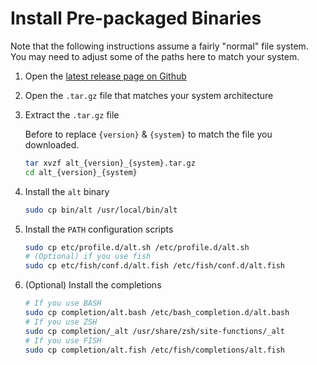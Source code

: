 # Install Pre-packaged Binaries

Note that the following instructions assume a fairly "normal" file system.
You may need to adjust some of the paths here to match your system.

1.  Open the [latest release page on Github][latest-release]
1.  Open the `.tar.gz` file that matches your system architecture
1.  Extract the `.tar.gz` file

    Before to replace `{version}` & `{system}` to match the file you downloaded.

    ```sh
    tar xvzf alt_{version}_{system}.tar.gz
    cd alt_{version}_{system}
    ```

1.  Install the `alt` binary

    ```sh
    sudo cp bin/alt /usr/local/bin/alt
    ```

1.  Install the `PATH` configuration scripts

    ```sh
    sudo cp etc/profile.d/alt.sh /etc/profile.d/alt.sh
    # (Optional) if you use fish
    sudo cp etc/fish/conf.d/alt.fish /etc/fish/conf.d/alt.fish
    ```

1.  (Optional) Install the completions

    ```sh
    # If you use BASH
    sudo cp completion/alt.bash /etc/bash_completion.d/alt.bash
    # If you use ZSH
    sudo cp completion/_alt /usr/share/zsh/site-functions/_alt
    # If you use FISH
    sudo cp completion/alt.fish /etc/fish/completions/alt.fish
    ```

[latest-release]: https://github.com/dotboris/alt/releases/latest
